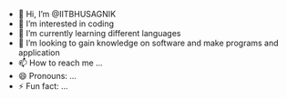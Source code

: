 - 👋 Hi, I’m @IITBHUSAGNIK
- 👀 I’m interested in coding
- 🌱 I’m currently learning different languages
- 💞️ I’m looking to gain knowledge on software and make programs and application
- 📫 How to reach me ...
- 😄 Pronouns: ...
- ⚡ Fun fact: ...

<!---
IITBHUSAGNIK/IITBHUSAGNIK is a ✨ special ✨ repository because its `README.md` (this file) appears on your GitHub profile.
You can click the Preview link to take a look at your changes.
--->
